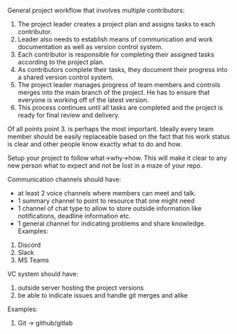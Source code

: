 General project workflow that involves multiple contributors:
1.  The project leader creates a project plan and assigns tasks to each contributor.
2. Leader also needs to establish means of communication and work documentation as well as version control system. 
3.  Each contributor is responsible for completing their assigned tasks according to the project plan.
4.  As contributors complete their tasks, they document their progress into a shared version control system.
5.  The project leader manages progress of team members and controls merges into the main branch of the project. He has to ensure that everyone is working off of the latest version.
6.  This process continues until all tasks are completed and the project is ready for final review and delivery.

Of all points point 3. is perhaps the most important. Ideally every team member should be easily replaceable based on the fact that his work status is clear and other people know exactly what to do and how.

Setup your project to follow what->why->how. This will make it clear to any new person what to expect and not be lost in a maze of your repo.

Communication channels should have:
- at least 2 voice channels where members can meet and talk. 
- 1 summary channel to point to resource that one might need
- 1 channel of chat type to allow to store outside information like notifications, deadline information etc.
- 1 general channel for indicating problems and share knowledge.
Examples:
1. Discord
2. Slack 
3. MS Teams

VC system should have:
1. outside server hosting the project versions
2. be able to indicate issues and handle git merges and alike

Examples:
1. Git -> github/gitlab
